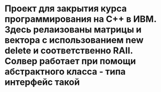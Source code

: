 # Проект для закрытия курса программирования на С++ в ИВМ. Здесь релаизованы матрицы и вектора с использованием new delete и соответственно RAII. Солвер работает при помощи абстрактного класса - типа интерфейс такой
